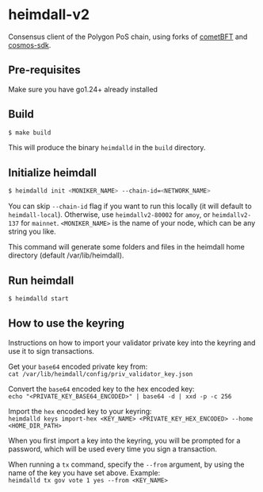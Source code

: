 # heimdall-v2

Consensus client of the Polygon PoS chain,
using forks of [cometBFT](https://github.com/0xPolygon/cometBFT) and [cosmos-sdk](https://github.com/0xPolygon/cosmos-sdk).

## Pre-requisites

Make sure you have go1.24+ already installed

## Build
```bash 
$ make build
```
This will produce the binary `heimdalld` in the `build` directory.

## Initialize heimdall
```bash 
$ heimdalld init <MONIKER_NAME> --chain-id=<NETWORK_NAME>
```
You can skip `--chain-id` flag if you want to run this locally (it will default to `heimdall-local`).
Otherwise, use `heimdallv2-80002` for `amoy`, or `heimdallv2-137` for `mainnet`.
`<MONIKER_NAME>` is the name of your node, which can be any string you like.

This command will generate some folders and files in the heimdall home directory (default /var/lib/heimdall).

## Run heimdall
```bash 
$ heimdalld start
```

## How to use the keyring

Instructions on how to import your validator private key into the keyring and use it to sign transactions.

Get your `base64` encoded private key from:  
`cat /var/lib/heimdall/config/priv_validator_key.json`

Convert the `base64` encoded key to the hex encoded key:  
`echo "<PRIVATE_KEY_BASE64_ENCODED>" | base64 -d | xxd -p -c 256`

Import the `hex` encoded key to your keyring:  
`heimdalld keys import-hex <KEY_NAME> <PRIVATE_KEY_HEX_ENCODED> --home <HOME_DIR_PATH>`

When you first import a key into the keyring, you will be prompted for a password, which will be used every time you sign a transaction.

When running a `tx` command, specify the `--from` argument, by using the name of the key you have set above. Example:  
`heimdalld tx gov vote 1 yes --from <KEY_NAME>`
